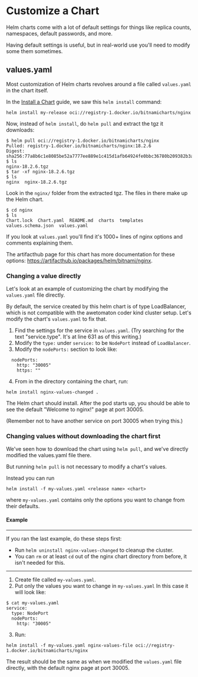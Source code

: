 # Customize a Chart

Helm charts come with a lot of default settings for things like replica counts, namespaces, default passwords, and more.

Having default settings is useful, but in real-world use you'll need to modify some them sometimes.

## values.yaml
Most customization of Helm charts revolves around a file called `values.yaml` in the chart itself.

In the [Install a Chart](./install-a-chart.md) guide, we saw this `helm install` command:
```
helm install my-release oci://registry-1.docker.io/bitnamicharts/nginx
```

Now, instead of `helm install`, do `helm pull` and extract the tgz it downloads:
```
$ helm pull oci://registry-1.docker.io/bitnamicharts/nginx
Pulled: registry-1.docker.io/bitnamicharts/nginx:18.2.6
Digest: sha256:77a8b6c1e8085be52a7777ee889e1c415d1afb64924fe0bbc36780b209382b3a
$ ls
nginx-18.2.6.tgz
$ tar -xf nginx-18.2.6.tgz
$ ls
nginx  nginx-18.2.6.tgz
```

Look in the `nginx/` folder from the extracted tgz. The files in there make up the Helm chart.
```
$ cd nginx
$ ls
Chart.lock  Chart.yaml  README.md  charts  templates  values.schema.json  values.yaml
```

If you look at `values.yaml` you'll find it's 1000+ lines of nginx options and comments explaining them.

The artifacthub page for this chart has more documentation for these options: https://artifacthub.io/packages/helm/bitnami/nginx.

### Changing a value directly
Let's look at an example of customizing the chart by modifying the `values.yaml` file directly.

By default, the service created by this helm chart is of type LoadBalancer, which is not compatible with the awetomaton coder kind cluster setup. Let's modify the chart's `values.yaml` to fix that.

1. Find the settings for the service in `values.yaml`. (Try searching for the text "service.type". It's at line 631 as of this writing.)
2. Modify the `type:` under `service:` to be `NodePort` instead of `LoadBalancer`.
3. Modify the `nodePorts:` section to look like:
```
  nodePorts:
    http: "30005"
    https: ""
```
4. From in the directory containing the chart, run:
```
helm install nginx-values-changed .
```

The Helm chart should install. After the pod starts up, you should be able to see the default "Welcome to nginx!" page at port 30005.

(Remember not to have another service on port 30005 when trying this.)

### Changing values without downloading the chart first

We've seen how to download the chart using `helm pull`, and we've directly modified the values.yaml file there.

But running `helm pull` is not necessary to modify a chart's values.

Instead you can run
```
helm install -f my-values.yaml <release name> <chart>
```
where `my-values.yaml` contains only the options you want to change from their defaults.

#### Example

---
If you ran the last example, do these steps first:
- Run `helm uninstall nginx-values-changed` to cleanup the cluster.
- You can `rm` or at least `cd` out of the nginx chart directory from before, it isn't needed for this.

---
1. Create file called `my-values.yaml`.
2. Put only the values you want to change in `my-values.yaml`
In this case it will look like:
```
$ cat my-values.yaml
service:
  type: NodePort
  nodePorts:
    http: "30005"
```
3. Run:
```
helm install -f my-values.yaml nginx-values-file oci://registry-1.docker.io/bitnamicharts/nginx
```

The result should be the same as when we modified the `values.yaml` file directly, with the default nginx page at port 30005.